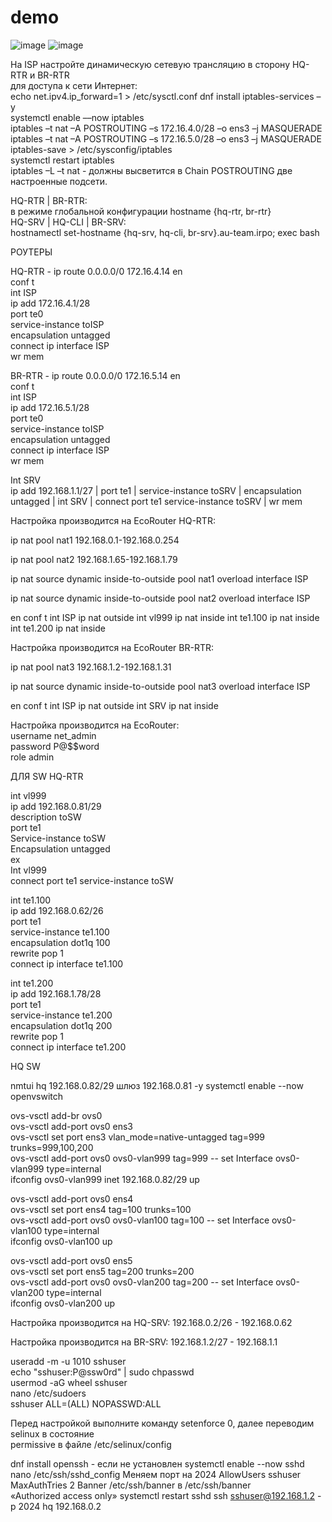 # demo
![image](https://github.com/user-attachments/assets/5ccb31a6-f690-4789-8037-62b7049578a1)
![image](https://github.com/user-attachments/assets/78b44241-aac2-4fd0-8613-39edf773cb04)

На ISP настройте динамическую сетевую трансляцию в сторону HQ-RTR и BR-RTR  
для доступа к сети Интернет:  
echo net.ipv4.ip_forward=1 > /etc/sysctl.conf
dnf install iptables-services –y   
systemctl enable ––now iptables  
iptables –t nat –A POSTROUTING –s 172.16.4.0/28 –o ens3 –j MASQUERADE  
iptables –t nat –A POSTROUTING –s 172.16.5.0/28 –o ens3 –j MASQUERADE  
iptables-save > /etc/sysconfig/iptables  
systemctl restart iptables  
iptables –L –t nat - должны высветится в Chain POSTROUTING две настроенные подсети.  


HQ-RTR | BR-RTR:  
в режиме глобальной конфигурации hostname {hq-rtr, br-rtr}    
HQ-SRV | HQ-CLI | BR-SRV:  
hostnamectl set-hostname {hq-srv, hq-cli, br-srv}.au-team.irpo; exec bash 




РОУТЕРЫ 

HQ-RTR - ip route 0.0.0.0/0 172.16.4.14 
en  
conf t      
int ISP       
ip add 172.16.4.1/28       
port te0       
service-instance toISP       
encapsulation untagged       
connect ip interface ISP       
wr  mem       

BR-RTR - ip route 0.0.0.0/0 172.16.5.14 
en  
conf t  
int ISP  
ip add 172.16.5.1/28  
port te0  
service-instance toISP  
encapsulation untagged  
connect ip interface ISP  
wr mem

Int SRV     
ip add 192.168.1.1/27   |
port te1  |
service-instance toSRV  |
encapsulation untagged   |
int SRV   |
connect port te1 service-instance toSRV   |
wr  mem 


Настройка производится на EcoRouter HQ-RTR: 

ip nat pool nat1 192.168.0.1-192.168.0.254

ip nat pool nat2 192.168.1.65-192.168.1.79 

ip nat source dynamic inside-to-outside pool nat1 overload interface ISP 

ip nat source dynamic inside-to-outside pool nat2 overload interface ISP 

en
conf t
int ISP
ip nat outside
int vl999
ip nat inside
int te1.100
ip nat inside
int te1.200
ip nat inside


Настройка производится на EcoRouter BR-RTR: 

ip nat pool nat3 192.168.1.2-192.168.1.31  

ip nat source dynamic inside-to-outside pool nat3 overload interface ISP 

en
conf t
int ISP
ip nat outsidе
int SRV
ip nat inside




Настройка производится на EcoRouter:  
username net_admin  
password P@$$word  
role admin  


ДЛЯ SW
HQ-RTR

int vl999  
ip add 192.168.0.81/29  
description toSW  
port te1  
Service-instance toSW  
Encapsulation untagged  
ex  
Int vl999  
connect port te1 service-instance toSW  

int te1.100  
ip add 192.168.0.62/26  
port te1  
service-instance te1.100  
encapsulation dot1q 100  
rewrite pop 1  
connect ip interface te1.100  

int te1.200  
ip add 192.168.1.78/28  
port te1  
service-instance te1.200  
encapsulation dot1q 200  
rewrite pop 1  
connect ip interface te1.200  


HQ SW

nmtui hq 192.168.0.82/29
шлюз 192.168.0.81
-y
systemctl enable --now openvswitch

ovs-vsctl add-br ovs0  
ovs-vsctl add-port ovs0 ens3  
ovs-vsctl set port ens3 vlan_mode=native-untagged tag=999 trunks=999,100,200  
ovs-vsctl add-port ovs0 ovs0-vlan999 tag=999 -- set Interface ovs0-vlan999 type=internal  
ifconfig ovs0-vlan999 inet 192.168.0.82/29 up  

ovs-vsctl add-port ovs0 ens4  
ovs-vsctl set port ens4 tag=100 trunks=100  
ovs-vsctl add-port ovs0 ovs0-vlan100 tag=100 -- set Interface ovs0-vlan100 type=internal  
ifconfig ovs0-vlan100 up  

ovs-vsctl add-port ovs0 ens5  
ovs-vsctl set port ens5 tag=200 trunks=200  
ovs-vsctl add-port ovs0 ovs0-vlan200 tag=200 -- set Interface ovs0-vlan200 type=internal  
ifconfig ovs0-vlan200 up 



Настройка производится на HQ-SRV: 192.168.0.2/26 - 192.168.0.62  

Настройка производится на BR-SRV: 192.168.1.2/27 - 192.168.1.1

useradd -m -u 1010 sshuser  
echo "sshuser:P@ssw0rd" | sudo chpasswd  
usermod -aG wheel sshuser  
nano /etc/sudoers  
sshuser ALL=(ALL) NOPASSWD:ALL


Перед настройкой выполните команду setenforce 0, далее переводим selinux в состояние  
permissive в файле /etc/selinux/config

 dnf install openssh - если не установлен
 systemctl enable --now sshd
 nano /etc/ssh/sshd_config
 Меняем порт на 2024
  AllowUsers sshuser
  MaxAuthTries 2
  Banner /etc/ssh/banner 
  в /etc/ssh/banner  
  «Authorized access only»
  systemctl restart sshd
  ssh sshuser@192.168.1.2 -p 2024 
  hq 192.168.0.2

